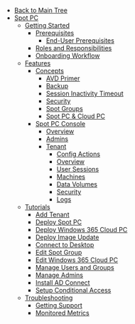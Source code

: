 <!-- Table of Contents -->

- <a href="/" class="sidebar-home"><i data-feather="arrow-left" class="sidebar-back-icon"></i>Back to Main Tree</a>
- [Spot PC](spot-pc/)
  - [Getting Started](spot-pc/getting-started/)
    - [Prerequisites](spot-pc/getting-started/prerequisites/)
      - [End-User Prerequisites](spot-pc/getting-started/prerequisites/end-user-prerequisites)
    - [Roles and Responsibilities](spot-pc/getting-started/roles-and-responsibilities)
    - [Onboarding Workflow](spot-pc/getting-started/onboarding-workflow)
  - [Features](spot-pc/features/)
    - [Concepts](spot-pc/features/concepts/)
      - [AVD Primer](spot-pc/features/concepts/avd-primer)
      - [Backup](spot-pc/features/concepts/backup)
      - [Session Inactivity Timeout](spot-pc/features/concepts/session-inactivity-timeout)
      - [Security](spot-pc/features/concepts/security)
      - [Spot Groups](spot-pc/features/concepts/spot-groups)
      - [Spot PC & Cloud PC](spot-pc/features/concepts/spot-pc-and-cloud-pc)
    - [Spot PC Console](spot-pc/features/spot-pc-console/)
      - [Overview](spot-pc/features/spot-pc-console/overview)
      - [Admins](spot-pc/features/spot-pc-console/admins)
      - [Tenant](spot-pc/features/spot-pc-console/tenant/)
        - [Config Actions](spot-pc/features/spot-pc-console/tenant/config-actions)
        - [Overview](spot-pc/features/spot-pc-console/tenant/overview)
        - [User Sessions](spot-pc/features/spot-pc-console/tenant/user-sessions)
        - [Machines](spot-pc/features/spot-pc-console/tenant/machines)
        - [Data Volumes](spot-pc/features/spot-pc-console/tenant/data-volumes)
        - [Security](spot-pc/features/spot-pc-console/tenant/security)
        - [Logs](spot-pc/features/spot-pc-console/tenant/logs)
  - [Tutorials](spot-pc/tutorials/)
    - [Add Tenant](spot-pc/tutorials/add-tenant)
    - [Deploy Spot PC](spot-pc/tutorials/deploy-spot-pc)
    - [Deploy Windows 365 Cloud PC](spot-pc/tutorials/deploy-windows-365-cloud-pc)
    - [Deploy Image Update](spot-pc/tutorials/deploy-image-update)
    - [Connect to Desktop](spot-pc/tutorials/connect-to-desktop)
    - [Edit Spot Group](spot-pc/tutorials/edit-spot-group)
    - [Edit Windows 365 Cloud PC](spot-pc/tutorials/edit-w365)
    - [Manage Users and Groups](spot-pc/tutorials/manage-users-and-groups)
    - [Manage Admins](spot-pc/tutorials/manage-admins)
    - [Install AD Connect](spot-pc/tutorials/install-ad-connect)
    - [Setup Conditional Access](spot-pc/tutorials/setup-mfa-conditional-access)
  - [Troubleshooting](spot-pc/troubleshooting/)
    - [Getting Support](spot-pc/troubleshooting/getting-support)
    - [Monitored Metrics](spot-pc/troubleshooting/monitored-metrics)


<!--      - [OS Patching](spot-pc/features/concepts/os-patching)
          - [Spot PC & Cloud PC](spot-pc/features/concepts/spot-pc-and-cloud-pc)
- [Spot PC](spot-pc/)
  - [Getting Started](spot-pc/getting-started/)
    - [Prerequisites](spot-pc/getting-started/prerequisites/)
      - [End-User Prerequisites](spot-pc/getting-started/prerequisites/end-user-prerequisites/)
    - [Service Summary](spot-pc/getting-started/service-summary/)
      - [Roles and Responsibilities](spot-pc/getting-started/service-summary/roles-and-responsibilities/)
    - [Onboarding Workflow](spot-pc/getting-started/onboarding-workflow)
      - [Planning and Design White Paper](spot-pc/getting-started/onboarding-workflow/planning-and-design-white-paper/)
      - [Data Migration Services](spot-pc/getting-started/onboarding-workflow/data-migration-services/)
      - [Tools and Strategies](spot-pc/getting-started/onboarding-workflow/tools-and-strategies/)
      - [Advanced Use Cases](spot-pc/getting-started/onboarding-workflow/advanced-use-cases/)
  - [Features](spot-pc/features/)
    - [Concepts](spot-pc/features/concepts/)
      - [Spot PC and Windows 365 Cloud PC](spot-pc/features/concepts/spot-pc-and-windows-365-cloud-pc/)
      - [Spot Groups](spot-pc/features/concepts/spot-groups/)
      - [Storage](spot-pc/features/concepts/storage/)
      - [Business Server](spot-pc/features/concepts/business-server/)
      - [Security Concepts](spot-pc/features/concepts/security-concepts/)
        - [User Security](spot-pc/features/concepts/security-concepts/user-security/)
        - [Admin Security](spot-pc/features/concepts/security-concepts/admin-security/)
        - [Machine Security](spot-pc/features/concepts/security-concepts/machine-security/)
      - [Images](spot-pc/features/concepts/images/)
      - [Patching](spot-pc/features/concepts/patching/)
      - [Backup](spot-pc/features/concepts/backup/)
      - [Azure AD Connect](spot-pc/features/concepts/azure-ad-connect/)
      - [Nightly Maintenance](spot-pc/features/concepts/nightly-maintenance/)
      - [Organizations](spot-pc/features/concepts/organizations/)
      - [Tenants](spot-pc/features/concepts/tenants/)
    - [Spot PC Console](spot-pc/features/spot-pc-console/)
      - [Overview](spot-pc/features/spot-pc-console/overview/)
      - [Admins](spot-pc/features/spot-pc-console/admins/)
      - [Support Issues](spot-pc/features/spot-pc-console/support-issues/)
      - [Invoice Details](spot-pc/features/spot-pc-console/invoice-details/)
      - [Add New Tenant](spot-pc/features/spot-pc-console/add-new-tenant/)
      - [Tenant](spot-pc/features/spot-pc-console/tenant/)
        - [Overview](spot-pc/features/spot-pc-console/tenant/overview/)
        - [User Sessions](spot-pc/features/spot-pc-console/tenant/user-sessions/)
        - [Machines](spot-pc/features/spot-pc-console/tenant/machines/)
        - [Data Volumes](spot-pc/features/spot-pc-console/tenant/data-volumes/)
        - [Security](spot-pc/features/spot-pc-console/tenant/security/)
        - [Alerts](spot-pc/features/spot-pc-console/tenant/alerts/)
        - [Logs](spot-pc/features/spot-pc-console/tenant/logs/)


      ]
    We discovered last week that you can input different SpotPC Custom log analytics tables:
SPOC_CL
ServerResource_CL
Spot_PC_Deployment_CL
SpotPcAgent_CL

and the default Azure tables:
AzureDiagnostics
Event
Heartbeat
Usage
WVDAgentHealthStatus
WVDCheckpoints
WVDConnections
WVDErrors
WVDHostRegistrations
WVDManagement
<https://teams.microsoft.com/l/message/19:1940a1eebf2f4fa7af7d390068951881@thread.tacv2/1641997747797?tenantId=4b0911a0-929b-4715-944b-c03745165b3a&amp;groupId=706924f6-2925-4827-941e-8129608cf17e&amp;parentMessageId=1641996375002&amp;teamName=VDS - Product Management &amp; Strategy&amp;channelName=General&amp;createdTime=1641997747797>

      - [Config Actions](spot-pc/features/spot-pc-console/tenant/config-actions)
        - [Windows 365](spot-pc/features/spot-pc-console/tenant/config-actionswindows-365/)
          - [Connections](spot-pc/features/spot-pc-console/tenant/config-actionswindows-365/connections/)
          - [Device Images](spot-pc/features/spot-pc-console/tenant/config-actionswindows-365/device-images/)
          - [Provisioning Policies](spot-pc/features/spot-pc-console/tenant/config-actionswindows-365/provisioning-policies/)
  - [Tutorials](spot-pc/tutorials/)
    - [Create Image](spot-pc/tutorials/create-image/)
    - [Deploy Image](spot-pc/tutorials/deploy-image/)
    - [Add/Remove App](spot-pc/tutorials/add-remove-app/)
    - [Deploy App](spot-pc/tutorials/deploy-app/)
    - [Assign App](spot-pc/tutorials/assign-app/)
    - [Connect to Desktop](spot-pc/tutorials/connect-to-desktop/)
    - [Manage Users and Groups](spot-pc/tutorials/manage-users-and-groups/)
    - [Restore from Backups](spot-pc/tutorials/restore-from-backups/)
    - [Manage Admins](spot-pc/tutorials/manage-admins/)
    - [Map Network Drive](spot-pc/tutorials/map-network-drive/)
    - [Add VPN](spot-pc/tutorials/add-vpn/)
    - [Configure Conditional Access](spot-pc/tutorials/configure-conditional-access/)
    - [Remove User](spot-pc/tutorials/remove-user/)
    - [Remove App](spot-pc/tutorials/remove-app/)
    - [Remove Image](spot-pc/tutorials/remove-image/)
    - [Remove Spot Group](spot-pc/tutorials/remove-spot-group/)
    - [Remove Tenant](spot-pc/tutorials/remove-tenant/)
  - [Troubleshooting](spot-pc/troubleshooting/)
    - [Getting Support](spot-pc/troubleshooting/getting-support/)
    - [Network Connectivity](spot-pc/troubleshooting/network-connectivity/)
    - [Resource Consumption](spot-pc/troubleshooting/resource-consumption/)
    - [Storage Performance](spot-pc/troubleshooting/storage-performance/)
    - [Storage Consumption](spot-pc/troubleshooting/storage-consumption/)
    - [Performance Data](spot-pc/troubleshooting/performance-data/)
    - [AVD Error Messages](spot-pc/troubleshooting/avd-error-messages/)
  - [Tips & Best Practices](spot-pc/tips-and-best-practices/)
    - [Teams Optimization](spot-pc/tips-and-best-practices/teams-optimization/)
    - [Printing and Scanning](spot-pc/tips-and-best-practices/printing-and-scanning/)
    - [USB Redirection](spot-pc/tips-and-best-practices/usb-redirection/)
  - [Tools & Integrations](spot-pc/tools-and-integrations/)
    - [Azure NetApp Files](spot-pc/tools-and-integrations/azure-netapp-files/)
    - [Azure B2C](spot-pc/tools-and-integrations/azure-b2c/)
    - [Azure Virtual Desktop](spot-pc/tools-and-integrations/azure-virtual-desktop/)
    - [Windows 365 Cloud PC](spot-pc/tools-and-integrations/windows-365-cloud-pc/)
    - [Microsoft Defender for Cloud](spot-pc/tools-and-integrations/microsoft-defender-for-cloud/)
    - [NetApp Cloud Insights](spot-pc/tools-and-integrations/netapp-cloud-insights/)
    - [NetApp Cloud Backup Service](spot-pc/tools-and-integrations/netapp-cloud-backup-service/)
    - [NetApp Cloud Sync](spot-pc/tools-and-integrations/netapp-cloud-sync/)
    - [Azure Files](spot-pc/tools-and-integrations/azure-files/)
    - [Azure Backup](spot-pc/tools-and-integrations/azure-backup/)
    - [Azure File Sync](spot-pc/tools-and-integrations/azure-file-sync/)
-->
